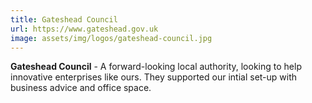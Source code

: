 ```yaml
---
title: Gateshead Council
url: https://www.gateshead.gov.uk
image: assets/img/logos/gateshead-council.jpg
---
```

**Gateshead Council** - A forward-looking local authority, looking to help innovative enterprises like ours. They supported our intial set-up with business advice and office space.
